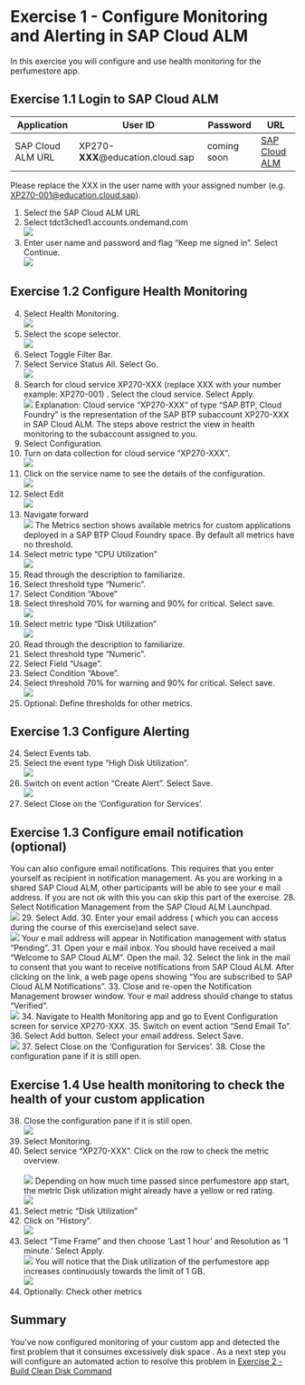 # Exercise 1 - Configure Monitoring and Alerting in SAP Cloud ALM

In this exercise you will configure and use health monitoring for the perfumestore app.

## Exercise 1.1 Login to SAP Cloud ALM
| Application | User ID | Password | URL |
|---|---|---|---|
| SAP Cloud ALM URL | XP270-**XXX**@education.cloud.sap | coming soon | [SAP Cloud ALM](https://ad263-ptnlz9xc.eu10.alm.cloud.sap/launchpad) |

Please replace the XXX in the user name with your assigned number (e.g. XP270-001@education.cloud.sap).
1. Select the SAP  Cloud ALM URL
2. Select tdct3ched1.accounts.ondemand.com
<br>![](/exercises/ex1/images/001.png)
3. Enter user name and password and flag “Keep me signed in”. Select Continue.
<br>![](/exercises/ex1/images/002.png)
## Exercise 1.2 Configure Health Monitoring
4.	Select Health Monitoring.
<br>![](/exercises/ex1/images/003.png)
5.	Select the scope selector. 
<br>![](/exercises/ex1/images/004.png)
6. Select Toggle Filter Bar.
7. Select Service Status All. Select Go.
<br>![](/exercises/ex1/images/01a.png)
8.	Search for cloud service XP270-XXX (replace XXX with your number example: XP270-001) . Select the cloud service. Select Apply.
<br>![](/exercises/ex1/images/005.png) 
Explanation: 
Cloud service “XP270-XXX” of type “SAP BTP, Cloud Foundry” is the representation of the SAP BTP subaccount XP270-XXX in SAP Cloud ALM. The steps above restrict the view in health monitoring to the subaccount assigned to you.
9.	Select Configuration.
10.	Turn on data collection for cloud service “XP270-XXX”.
<br>![](/exercises/ex1/images/006.png)
11.	Click on the service name to see the details of the configuration.
<br>![](/exercises/ex1/images/06a.png)
12.	Select Edit
<br>![](/exercises/ex1/images/007.png)
13.	Navigate forward
<br>![](/exercises/ex1/images/06b.png)
The Metrics section shows available metrics for custom applications deployed in a SAP BTP Cloud Foundry space. By default all metrics have no threshold.
14.	Select metric type “CPU Utilization”
<br>![](/exercises/ex1/images/008.png)
15.	Read through the description to familiarize. 
16.	Select threshold type “Numeric”.
17.	Select Condition “Above”
18.	Select threshold 70% for warning and 90% for critical. Select save.
<br>![](/exercises/ex1/images/009.png)
19.	Select metric type “Disk Utilization”
<br>![](/exercises/ex1/images/010.png)
20.	Read through the description to familiarize. 
21.	Select threshold type “Numeric”.
22.	Select Field “Usage”.
23.	Select Condition “Above”.
24.	Select threshold 70% for warning and 90% for critical. Select save.
<br>![](/exercises/ex1/images/011.png)
25.	Optional: Define thresholds for other metrics.

## Exercise 1.3 Configure Alerting
24.	Select Events tab.
25.	Select the event type “High Disk Utilization”. 
<br>![](/exercises/ex1/images/012.png)
26.	Switch on event action “Create Alert”. Select Save. 
<br>![](/exercises/ex1/images/013.png)
27.	Select Close on the ‘Configuration for Services’.

## Exercise 1.3 Configure email notification (optional)
You can also configure email notifications. This requires that you enter yourself as recipient in notification management. As you are working in a shared SAP Cloud ALM, other participants will be able to see your e mail address. If you are not ok with this you can skip this part of the exercise.
28.	Select Notification Management from the SAP Cloud ALM Launchpad.
<br>![](/exercises/ex1/images/014.png)
29.	Select Add.
30.	Enter your email address ( which you can access during the course of this exercise)and select save.
<br>![](/exercises/ex1/images/015.png)
 Your e mail address will appear in Notification management with status “Pending”.
31.	Open your e mail inbox. You should have received a mail “Welcome to SAP Cloud ALM”. Open the mail.
32.	Select the link in the mail to consent that you want to receive notifications from SAP Cloud ALM. After clicking on the link, a web page opens showing “You are subscribed to SAP Cloud ALM Notifications”. 
33.	 Close and re-open the Notification Management browser window. Your e mail address should change to  status “Verified”.
<br>![](/exercises/ex1/images/016.png)
 34.	Navigate to Health Monitoring app and go to Event Configuration screen for service XP270-XXX.
35.	Switch on event action “Send Email To”.
36.	Select Add button. Select your email address. Select Save.
<br>![](/exercises/ex1/images/017.png)
37.	Select Close on the ‘Configuration for Services’.
38.	Close the configuration pane if it is still open.

## Exercise 1.4 Use health monitoring to check the health of your custom application

38.	Close the configuration pane if it is still open.
 <br>![](/exercises/ex1/images/018.png)
39.	Select Monitoring.
40.	Select service “XP270-XXX”.
Click on the row to check the metric overview.  
<br>![](/exercises/ex1/images/019.png)
Depending on how much time passed since perfumestore app start, the metric Disk
 utilization might already have a yellow or red rating. 
<br>![](/exercises/ex1/images/020.png)
41.	Select metric “Disk Utilization”
42.	Click on “History”.
<br>![](/exercises/ex1/images/021.png)
 43.	Select “Time Frame” and then choose ‘Last 1 hour’ and Resolution as ‘1 minute.’ Select Apply.
<br>![](/exercises/ex1/images/022.png)
 You will notice that the Disk utilization of the perfumestore app increases continuously towards the limit of 1 GB. 
<br>![](/exercises/ex1/images/023.png)
44.	Optionally: Check other metrics
## Summary

You've now configured monitoring of your custom app and detected the first problem that it consumes excessively disk space . As a next step you will configure an automated action to resolve this problem in [Exercise 2 - Build Clean Disk Command](../ex2/README.md)
